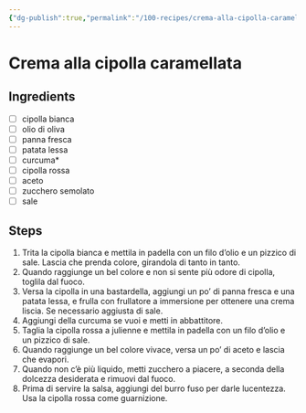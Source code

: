 ```yaml
---
{"dg-publish":true,"permalink":"/100-recipes/crema-alla-cipolla-caramellata/"}
---
```


# Crema alla cipolla caramellata
## Ingredients
- [ ] cipolla bianca
- [ ] olio di oliva
- [ ] panna fresca
- [ ] patata lessa
- [ ] curcuma*
- [ ] cipolla rossa
- [ ] aceto
- [ ] zucchero semolato
- [ ] sale
## Steps
1. Trita la cipolla bianca e mettila in padella con un filo d’olio e un pizzico di sale. Lascia che prenda colore, girandola di tanto in tanto.
2. Quando raggiunge un bel colore e non si sente più odore di cipolla, toglila dal fuoco.
3. Versa la cipolla in una bastardella, aggiungi un po’ di panna fresca e una patata lessa, e frulla con frullatore a immersione per ottenere una crema liscia. Se necessario aggiusta di sale.
4. Aggiungi della curcuma se vuoi e metti in abbattitore.
5. Taglia la cipolla rossa a julienne e mettila in padella con un filo d’olio e un pizzico di sale.
6. Quando raggiunge un bel colore vivace, versa un po’ di aceto e lascia che evapori.
7. Quando non c’è più liquido, metti zucchero a piacere, a seconda della dolcezza desiderata e rimuovi dal fuoco.
8. Prima di servire la salsa, aggiungi del burro fuso per darle lucentezza. Usa la cipolla rossa come guarnizione.